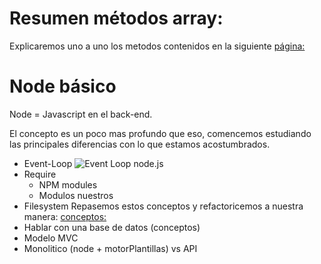 # Resumen métodos array:

Explicaremos uno a uno los metodos contenidos en la siguiente [página:](https://developer.mozilla.org/es/docs/Web/JavaScript/Referencia/Objetos_globales/Array/includes)


# Node básico

Node = Javascript en el back-end.

El concepto es un poco mas profundo que eso, comencemos estudiando las principales diferencias con lo que estamos acostumbrados.

- Event-Loop
![Event Loop node.js](https://softwareengineeringdaily.com/wp-content/uploads/2015/07/event-loop.jpg)
- Require
	- NPM modules
	- Modulos nuestros
- Filesystem
	Repasemos estos conceptos y refactoricemos a nuestra manera:
	[conceptos:](https://www.w3schools.com/nodejs/nodejs_filesystem.asp)
- Hablar con una base de datos (conceptos)
- Modelo MVC
- Monolitico (node + motorPlantillas) vs API
